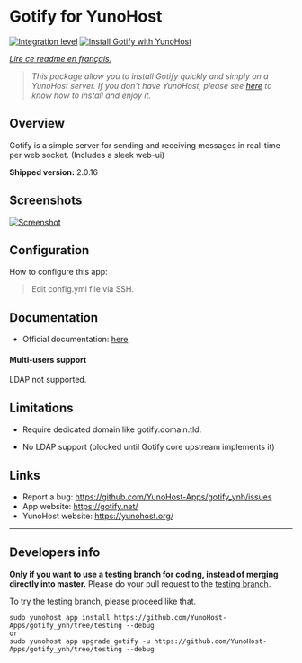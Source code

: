 # Gotify for YunoHost

[![Integration level](https://dash.yunohost.org/integration/gotify.svg)](https://dash.yunohost.org/appci/app/gotify)
[![Install Gotify with YunoHost](https://install-app.yunohost.org/install-with-yunohost.png)](https://install-app.yunohost.org/?app=gotify)

*[Lire ce readme en français.](./README_fr.md)*
> *This package allow you to install Gotify quickly and simply on a YunoHost server.
If you don't have YunoHost, please see [here](https://yunohost.org/#/install) to know how to install and enjoy it.*

## Overview
Gotify is a simple server for sending and receiving messages in real-time per web socket. (Includes a sleek web-ui)

**Shipped version:** 2.0.16

## Screenshots

[![Screenshot](https://raw.githubusercontent.com/gotify/server/master/ui.png)](https://github.com/gotify/server)


## Configuration

How to configure this app:
> Edit config.yml file via SSH.

## Documentation

 * Official documentation: [here](https://gotify.net/docs/index)

#### Multi-users support

LDAP not supported.

## Limitations

 * Require dedicated domain like gotify.domain.tld.

 * No LDAP support (blocked until Gotify core upstream implements it)

## Links

 * Report a bug: https://github.com/YunoHost-Apps/gotify_ynh/issues
 * App website: https://gotify.net/
 * YunoHost website: https://yunohost.org/

---

Developers info
----------------

**Only if you want to use a testing branch for coding, instead of merging directly into master.**
Please do your pull request to the [testing branch](https://github.com/YunoHost-Apps/gotify_ynh/tree/testing).

To try the testing branch, please proceed like that.
```
sudo yunohost app install https://github.com/YunoHost-Apps/gotify_ynh/tree/testing --debug
or
sudo yunohost app upgrade gotify -u https://github.com/YunoHost-Apps/gotify_ynh/tree/testing --debug
```

